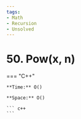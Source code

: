 ```yaml
---
tags:
- Math
- Recursion
- Unsolved
---
```



# 50. Pow(x, n)

=== "C++"

    **Time:** O()

    **Space:** O()

    ``` c++
    ```